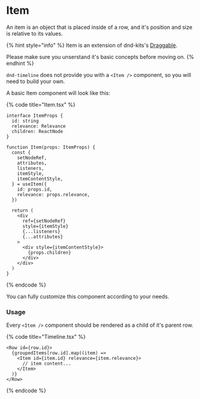 # Item

An item is an object that is placed inside of a row, and it's position and size is relative to its values.

{% hint style="info" %}
Item is an extension of dnd-kits's [Draggable](https://docs.dndkit.com/api-documentation/draggable).&#x20;

Please make sure you unserstand it's basic concepts before moving on.
{% endhint %}

`dnd-timeline` does not provide you with a `<Item />` component, so you will need to build your own.&#x20;

A basic Item component will look like this:

{% code title="Item.tsx" %}
```tsx
interface ItemProps {
  id: string
  relevance: Relevance
  children: ReactNode
}

function Item(props: ItemProps) {
  const {
    setNodeRef,
    attributes,
    listeners,
    itemStyle,
    itemContentStyle,
  } = useItem({
    id: props.id,
    relevance: props.relevance,
  })

  return (
    <div
      ref={setNodeRef}
      style={itemStyle}
      {...listeners}
      {...attributes}
    >
      <div style={itemContentStyle}>
        {props.children}
      </div>
    </div>
  )
}
```
{% endcode %}

You can fully customize this component according to your needs.

### Usage

Every `<Item />` component should be rendered as a child of it's parent row.

{% code title="Timeline.tsx" %}
```tsx
<Row id={row.id}>
  {groupedItems[row.id].map((item) => 
    <Item id={item.id} relevance={item.relevance}>
      // item content...
    </Item>
  )}
</Row>
```
{% endcode %}
